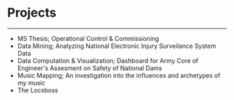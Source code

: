# Projects
---
- MS Thesis; Operational Control & Commissioning
- Data Mining; Analyzing National Electronic Injury Surveilance System Data
- Data Computation & Visualization; Dashboard for Army Core of Engineer's Assesment on Safety of National Dams
- Music Mapping; An investigation into the influences and archetypes of my music
- The Locsboss
